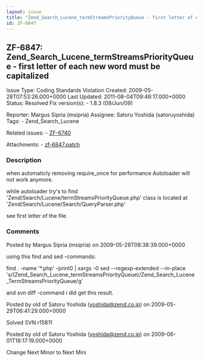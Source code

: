 ```yaml
---
layout: issue
title: "Zend_Search_Lucene_termStreamsPriorityQueue - first letter of each new word must be capitalized"
id: ZF-6847
---
```


ZF-6847: Zend\_Search\_Lucene\_termStreamsPriorityQueue - first letter of each new word must be capitalized
-----------------------------------------------------------------------------------------------------------

 Issue Type: Coding Standards Violation Created: 2009-05-28T07:53:26.000+0000 Last Updated: 2011-08-04T09:46:17.000+0000 Status: Resolved Fix version(s): - 1.8.3 (09/Jun/09)
 
 Reporter:  Margus Sipria (msipria)  Assignee:  Satoru Yoshida (satoruyoshida)  Tags: - Zend\_Search\_Lucene
 
 Related issues: - [ZF-6740](/issues/browse/ZF-6740)
 
 Attachments: - [zf-6847.patch](/issues/secure/attachment/11959/zf-6847.patch)
 
### Description

when automaticly removing require\_once for performance Autoloader will not work anymore.

while autoloader try's to find 'Zend/Search/Lucene/termStreamsPriorityQueue.php' class is located at 'Zend/Search/Lucene/Search/QueryParser.php'

see first letter of the file.

 

 

### Comments

Posted by Margus Sipria (msipria) on 2009-05-28T08:38:39.000+0000

using this find and sed -commands:

find . -name '\*.php' -print0 | xargs -0 sed --regexp-extended --in-place 's/(Zend\_Search\_Lucene\_termStreamsPriorityQueue)/Zend\_Search\_Lucene\_TermStreamsPriorityQueue/g'

and svn diff -command i did get this result.

 

 

Posted by old of Satoru Yoshida (yoshida@zend.co.jp) on 2009-05-29T06:41:29.000+0000

Solved SVN r15811

 

 

Posted by old of Satoru Yoshida (yoshida@zend.co.jp) on 2009-06-01T18:17:19.000+0000

Change Next Minor to Next Mini

 

 